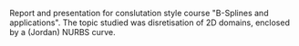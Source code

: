 Report and presentation for conslutation style course "B-Splines and applications". 
The topic studied was disretisation of 2D domains, enclosed by a (Jordan) NURBS curve.